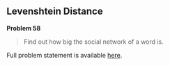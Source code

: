 Levenshtein Distance
--------------------

**Problem 58**

> Find out how big the social network of a word is.

Full problem statement is available [here][mirror].

[mirror]: https://github.com/rdtsc/codeeval-problem-statements/tree/master/hard/058-levenshtein-distance/
          "View Problem Statement Mirror"
